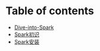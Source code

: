 # Table of contents

* [Dive-into-Spark](README.md)
* [Spark初识](spark-jie-shao.md)
* [Spark安装](spark-an-zhuang.md)

